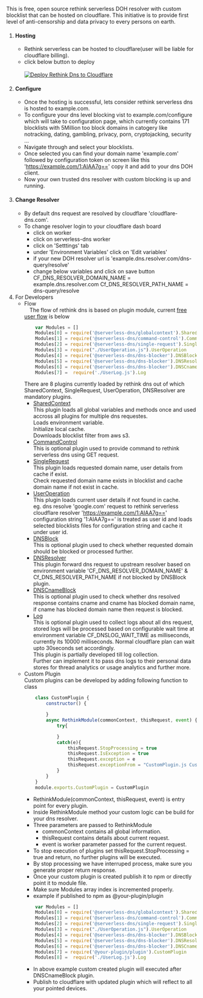 This is free, open source rethink serverless DOH resolver with custom blocklist that can be hosted on cloudflare. This initiative is to provide first level of anti-censorship and data privacy to every persons on earth.
1. #### Hosting
    * Rethink serverless can be hosted to cloudflare(user will be liable for cloudflare billing).
    * click below button to deploy
            <br><br>[![Deploy Rethink Dns to Cloudflare](https://deploy.workers.cloudflare.com/button)](https://deploy.workers.cloudflare.com/?url=https://github.com/serverless-dns/serverless-dns)
2. #### Configure
    * Once the hosting is successful, lets consider rethink serverless dns is hosted to example.com.
    * To configure your dns level blocking vist to example.com/configure which will take to configuration page, which currently contains 171 blocklists with 5Million too block domains in catogery like notracking, dating, gambling, privacy, porn, cryptojacking, security ...
    * Navigate through and select your blocklists.
    * Once selected you can find your domain name 'example.com' followed by configuration token on screen like this 'https://example.com/1:AIAA7g==' copy it and add to your dns DOH client.
    * Now your own trusted dns resolver with custom blocking is up and running.
3. #### Change Resolver
    * By default dns request are resolved by cloudflare 'cloudflare-dns.com'.
    * To change resolver login to your cloudflare dash board
        * click on worker
        * click on serverless-dns worker
        * click on 'Setttings' tab
        * under 'Environment Variables' click on 'Edit variables'
        * if your new DOH resolver url is 'example.dns.resolver.com/dns-query/resolve'
        * change below variables and click on save button
            CF_DNS_RESOLVER_DOMAIN_NAME = example.dns.resolver.com
            Cf_DNS_RESOLVER_PATH_NAME = dns-query/resolve
4. For Developers
    * Flow <br>
        &emsp;The flow of rethink dns is based on plugin module, current [free user flow](https://github.com/serverless-dns/free-user) is below
        ```javascript
            var Modules = []
            Modules[0] = require('@serverless-dns/globalcontext').SharedContext
            Modules[1] = require('@serverless-dns/command-control').CommandControl
            Modules[2] = require('@serverless-dns/single-request').SingleRequest
            Modules[3] = require("./UserOperation.js").UserOperation
            Modules[4] = require('@serverless-dns/dns-blocker').DNSBlock
            Modules[5] = require('@serverless-dns/dns-blocker').DNSResolver
            Modules[6] = require('@serverless-dns/dns-blocker').DNSCnameBlock
            Modules[7] =  require('./UserLog.js').Log
        ``` 
        There are 8 plugins currently loaded by rethink dns out of which SharedContext, SingleRequest, UserOperation, DNSResolver are mandatory plugins.
        * [SharedContext](https://github.com/serverless-dns/globalcontext)<br>
            This plugin loads all global variables and methods once and used accross all plugins for multiple dns requestes.<br>
            Loads environment variable.<br>
            Initialize local cache.<br>
            Downloads blocklist filter from aws s3.
        * [CommandControl](https://github.com/serverless-dns/command-control)<br>
            This is optional plugin used to provide command to rethink serverless dns using GET request.
        * [SingleRequest](https://github.com/serverless-dns/single-request)<br>
            This plugin loads requested domain name, user details from cache if exist.<br>
            Check requested domain name exists in blocklist and cache domain name if not exist in cache. 
        * [UserOperation](https://github.com/serverless-dns/free-user)<br>
            This plugin loads current user details if not found in cache.<br>
            eg. dns resolve 'google.com' request to rethink serverless cloudflare resolver 'https://example.com/1:AIAA7g==' configuration string '1:AIAA7g==' is treated as user id and loads selected blocklists files for configuration string and cache it under user id.
        * [DNSBlock](https://github.com/serverless-dns/dns-blocker)<br>
            This is optional plugin used to check whether requested domain should be blocked or processed further.            
        * [DNSResolver](https://github.com/serverless-dns/dns-blocker)<br>
            This plugin forward dns request to upstream resolver based on environment variable 'CF_DNS_RESOLVER_DOMAIN_NAME' & Cf_DNS_RESOLVER_PATH_NAME if not blocked by DNSBlock plugin.
        * [DNSCnameBlock](https://github.com/serverless-dns/dns-blocker)<br>
            This is optional plugin used to check whether dns resolved response contains cname and cname has blocked domain name, if cname has blocked domain name then request is blocked.
        * [Log](https://github.com/serverless-dns/free-user)<br>
            This is optional plugin used to collect logs about all dns request, stored logs will be processed based on configurable wait time at environment variable CF_DNSLOG_WAIT_TIME as milliseconds, currently its 10000 milliseconds. Normal cloudflare plan can wait upto 30seconds set accordingly.<br>
            This plugin is partially developed till log collection.<br>
            Further can implement it to pass dns logs to their personal data stores for thread analytics or usage analytics and further more.
    * Custom Plugin<br>
        Custom plugins can be developed by adding following function to class
        ```javascript
            class CustomPlugin {
                constructor() {

                }
                async RethinkModule(commonContext, thisRequest, event) {
                    try{

                    }
                    catch(e){
                        thisRequest.StopProcessing = true
                        thisRequest.IsException = true
                        thisRequest.exception = e
                        thisRequest.exceptionFrom = "CustomPlugin.js CustomPlugin"
                    }
                }
            }
            module.exports.CustomPlugin = CustomPlugin
        ```
        * RethinkModule(commonContext, thisRequest, event) is entry point for every plugin.<br>
        * Inside RethinkModule method your custom logic can be build for your dns resolver.<br>
        * Three parameters are passed to RethinkModule<br> 
            * commonContext contains all global information.<br>
            * thisRequest contains details about current request.<br>
            * event is worker parameter passed for the current request.<br>
        * To stop execution of plugins set thisRequest.StopProcessing = true and return, no further plugins will be executed.<br>
        * By stop processing we have interruped process, make sure you generate proper return response.<br>
        * Once your custom plugin is created publish it to npm or directly point it to module file.<br>
        * Make sure Modules array index is incremented properly.<br>
        * example if published to npm as @your-plugin/plugin<br>
        ```javascript
            var Modules = []
            Modules[0] = require('@serverless-dns/globalcontext').SharedContext
            Modules[1] = require('@serverless-dns/command-control').CommandControl
            Modules[2] = require('@serverless-dns/single-request').SingleRequest
            Modules[3] = require("./UserOperation.js").UserOperation
            Modules[4] = require('@serverless-dns/dns-blocker').DNSBlock
            Modules[5] = require('@serverless-dns/dns-blocker').DNSResolver
            Modules[6] = require('@serverless-dns/dns-blocker').DNSCnameBlock
            Modules[7] = require('@your-plugin/plugin').CustomPlugin
            Modules[8] =  require('./UserLog.js').Log
        ``` 
        * In above example custom created plugin will executed after DNSCnameBlock plugin.<br>
        * Publish to cloudflare with updated plugin which will reflect to all your pointed devices.
